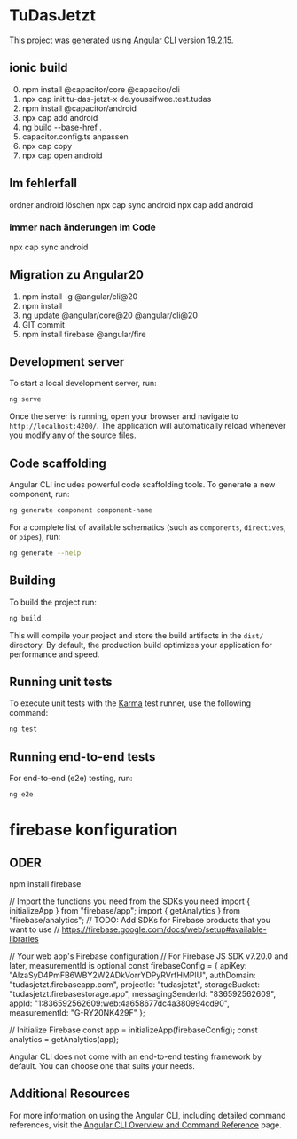 # TuDasJetzt

This project was generated using [Angular CLI](https://github.com/angular/angular-cli) version 19.2.15.

## ionic build
0. npm install @capacitor/core @capacitor/cli
1. npx cap init tu-das-jetzt-x de.youssifwee.test.tudas
2. npm install @capacitor/android
3. npx cap add android
4. ng build --base-href .
5. capacitor.config.ts anpassen
6. npx cap copy
6. npx cap open android


## Im fehlerfall
ordner android löschen
npx cap sync android
npx cap add android


### immer nach änderungen im Code
npx cap sync android

## Migration zu Angular20
1. npm install -g @angular/cli@20
2. npm install
3. ng update @angular/core@20 @angular/cli@20
4. GIT commit
5. npm install firebase @angular/fire


## Development server

To start a local development server, run:

```bash
ng serve
```

Once the server is running, open your browser and navigate to `http://localhost:4200/`. The application will automatically reload whenever you modify any of the source files.

## Code scaffolding

Angular CLI includes powerful code scaffolding tools. To generate a new component, run:

```bash
ng generate component component-name
```

For a complete list of available schematics (such as `components`, `directives`, or `pipes`), run:

```bash
ng generate --help
```

## Building

To build the project run:

```bash
ng build
```

This will compile your project and store the build artifacts in the `dist/` directory. By default, the production build optimizes your application for performance and speed.

## Running unit tests

To execute unit tests with the [Karma](https://karma-runner.github.io) test runner, use the following command:

```bash
ng test
```

## Running end-to-end tests

For end-to-end (e2e) testing, run:

```bash
ng e2e
```



# firebase konfiguration

<script type="module">
  // Import the functions you need from the SDKs you need
  import { initializeApp } from "https://www.gstatic.com/firebasejs/11.9.1/firebase-app.js";
  import { getAnalytics } from "https://www.gstatic.com/firebasejs/11.9.1/firebase-analytics.js";
  // TODO: Add SDKs for Firebase products that you want to use
  // https://firebase.google.com/docs/web/setup#available-libraries

  // Your web app's Firebase configuration
  // For Firebase JS SDK v7.20.0 and later, measurementId is optional
  const firebaseConfig = {
    apiKey: "AIzaSyD4PmFB6WBY2W2ADkVorrYDPyRVrfHMPlU",
    authDomain: "tudasjetzt.firebaseapp.com",
    projectId: "tudasjetzt",
    storageBucket: "tudasjetzt.firebasestorage.app",
    messagingSenderId: "836592562609",
    appId: "1:836592562609:web:4a658677dc4a380994cd90",
    measurementId: "G-RY20NK429F"
  };

  // Initialize Firebase
  const app = initializeApp(firebaseConfig);
  const analytics = getAnalytics(app);
</script>


## ODER
npm install firebase

// Import the functions you need from the SDKs you need
import { initializeApp } from "firebase/app";
import { getAnalytics } from "firebase/analytics";
// TODO: Add SDKs for Firebase products that you want to use
// https://firebase.google.com/docs/web/setup#available-libraries

// Your web app's Firebase configuration
// For Firebase JS SDK v7.20.0 and later, measurementId is optional
const firebaseConfig = {
  apiKey: "AIzaSyD4PmFB6WBY2W2ADkVorrYDPyRVrfHMPlU",
  authDomain: "tudasjetzt.firebaseapp.com",
  projectId: "tudasjetzt",
  storageBucket: "tudasjetzt.firebasestorage.app",
  messagingSenderId: "836592562609",
  appId: "1:836592562609:web:4a658677dc4a380994cd90",
  measurementId: "G-RY20NK429F"
};

// Initialize Firebase
const app = initializeApp(firebaseConfig);
const analytics = getAnalytics(app);

Angular CLI does not come with an end-to-end testing framework by default. You can choose one that suits your needs.

## Additional Resources

For more information on using the Angular CLI, including detailed command references, visit the [Angular CLI Overview and Command Reference](https://angular.dev/tools/cli) page.
